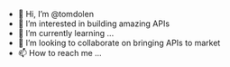 - 👋 Hi, I’m @tomdolen
- 👀 I’m interested in building amazing APIs
- 🌱 I’m currently learning ...
- 💞️ I’m looking to collaborate on bringing APIs to market
- 📫 How to reach me ...

<!---
api-tom/api-tom is a ✨ special ✨ repository because its `README.md` (this file) appears on your GitHub profile.
You can click the Preview link to take a look at your changes.
--->
